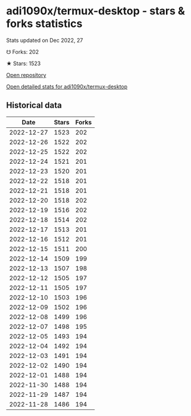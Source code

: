 # adi1090x/termux-desktop - stars & forks statistics

Stats updated on Dec 2022, 27

☋ Forks: 202

★ Stars: 1523

[Open repository](https://github.com/adi1090x/termux-desktop)

[Open detailed stats for adi1090x/termux-desktop](https://reviewgithub.com/rep/adi1090x/termux-desktop)

## Historical data
| Date | Stars | Forks |
|------|-------|-------|
| 2022-12-27 | 1523 | 202 | 
| 2022-12-26 | 1522 | 202 | 
| 2022-12-25 | 1522 | 202 | 
| 2022-12-24 | 1521 | 201 | 
| 2022-12-23 | 1520 | 201 | 
| 2022-12-22 | 1518 | 201 | 
| 2022-12-21 | 1518 | 201 | 
| 2022-12-20 | 1518 | 202 | 
| 2022-12-19 | 1516 | 202 | 
| 2022-12-18 | 1514 | 202 | 
| 2022-12-17 | 1513 | 201 | 
| 2022-12-16 | 1512 | 201 | 
| 2022-12-15 | 1511 | 200 | 
| 2022-12-14 | 1509 | 199 | 
| 2022-12-13 | 1507 | 198 | 
| 2022-12-12 | 1505 | 197 | 
| 2022-12-11 | 1505 | 197 | 
| 2022-12-10 | 1503 | 196 | 
| 2022-12-09 | 1502 | 196 | 
| 2022-12-08 | 1499 | 196 | 
| 2022-12-07 | 1498 | 195 | 
| 2022-12-05 | 1493 | 194 | 
| 2022-12-04 | 1492 | 194 | 
| 2022-12-03 | 1491 | 194 | 
| 2022-12-02 | 1490 | 194 | 
| 2022-12-01 | 1488 | 194 | 
| 2022-11-30 | 1488 | 194 | 
| 2022-11-29 | 1487 | 194 | 
| 2022-11-28 | 1486 | 194 | 

